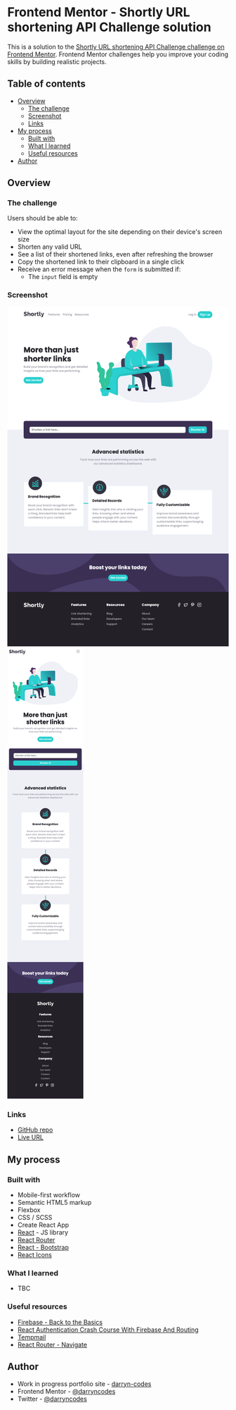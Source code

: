 # Frontend Mentor - Shortly URL shortening API Challenge solution

This is a solution to the [Shortly URL shortening API Challenge challenge on Frontend Mentor](https://www.frontendmentor.io/challenges/url-shortening-api-landing-page-2ce3ob-G). Frontend Mentor challenges help you improve your coding skills by building realistic projects.

## Table of contents

-   [Overview](#overview)
    -   [The challenge](#the-challenge)
    -   [Screenshot](#screenshot)
    -   [Links](#links)
-   [My process](#my-process)
    -   [Built with](#built-with)
    -   [What I learned](#what-i-learned)
    -   [Useful resources](#useful-resources)
-   [Author](#author)

## Overview

### The challenge

Users should be able to:

-   View the optimal layout for the site depending on their device's screen size
-   Shorten any valid URL
-   See a list of their shortened links, even after refreshing the browser
-   Copy the shortened link to their clipboard in a single click
-   Receive an error message when the `form` is submitted if:
    -   The `input` field is empty

### Screenshot

![](./desktop.png)
![](./mobile.png)

### Links

-   [GitHub repo](https://github.com/darryncodes/url-shortening-api)
-   [Live URL](https://darryncodes.github.io/url-shortening-api/)

## My process

### Built with

-   Mobile-first workflow
-   Semantic HTML5 markup
-   Flexbox
-   CSS / SCSS
-   Create React App
-   [React](https://reactjs.org/) - JS library
-   [React Router](https://v5.reactrouter.com/web/guides/quick-start)
-   [React - Bootstrap](https://react-bootstrap.netlify.app/)
-   [React Icons](https://react-icons.github.io/react-icons/)

### What I learned

-   TBC

### Useful resources

-   [Firebase - Back to the Basics](https://www.youtube.com/watch?v=q5J5ho7YUhA)
-   [React Authentication Crash Course With Firebase And Routing](https://www.youtube.com/watch?v=PKwu15ldZ7k)
-   [Tempmail](https://temp-mail.org/en/)
-   [React Router - Navigate](https://reactrouter.com/en/main/components/navigate)

## Author

-   Work in progress portfolio site - [darryn-codes](https://www.darryncodes.co.uk)
-   Frontend Mentor - [@darryncodes](https://www.frontendmentor.io/profile/darryncodes)
-   Twitter - [@darryncodes](https://twitter.com/darryncodes)

